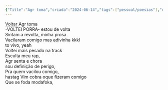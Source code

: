 ```yaml
---
{"Title":"Agr toma","criada":"2024-06-14","tags":["pessoal/poesias"],"dg-publish":true,"permalink":"/1.Minha Vida/Agr toma/","dgPassFrontmatter":true,"noteIcon":""}
---
```


[Voltar](1.LIFE/index)
Agr toma  
-VOLTEI PORRA- estou de volta  
Sintam a revolta, minha prosa  
Vacilaram comigo mas adivinha kkkl  
to vivo, yeah  
Voltei mais pesado na track  
Esculta meu rap,  
Agr senta e chora  
sou definição de perigo,  
Pra quem vacilou comigo,  
hastag Vim cobra oque fizeram comigo  
Que se foda modafoka,